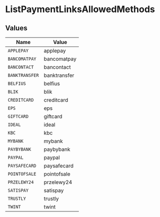 # ListPaymentLinksAllowedMethods


## Values

| Name           | Value          |
| -------------- | -------------- |
| `APPLEPAY`     | applepay       |
| `BANCOMATPAY`  | bancomatpay    |
| `BANCONTACT`   | bancontact     |
| `BANKTRANSFER` | banktransfer   |
| `BELFIUS`      | belfius        |
| `BLIK`         | blik           |
| `CREDITCARD`   | creditcard     |
| `EPS`          | eps            |
| `GIFTCARD`     | giftcard       |
| `IDEAL`        | ideal          |
| `KBC`          | kbc            |
| `MYBANK`       | mybank         |
| `PAYBYBANK`    | paybybank      |
| `PAYPAL`       | paypal         |
| `PAYSAFECARD`  | paysafecard    |
| `POINTOFSALE`  | pointofsale    |
| `PRZELEWY24`   | przelewy24     |
| `SATISPAY`     | satispay       |
| `TRUSTLY`      | trustly        |
| `TWINT`        | twint          |